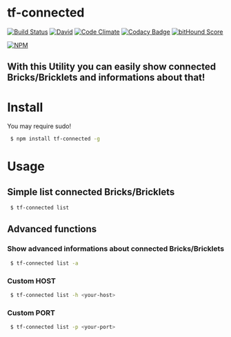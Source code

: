# tf-connected
[![Build Status](https://travis-ci.org/fscherwi/tf-connected.svg)](https://travis-ci.org/fscherwi/tf-connected)  [![David](https://david-dm.org/fscherwi/tf-connected.svg)](https://david-dm.org/fscherwi/tf-connected) [![Code Climate](https://codeclimate.com/github/fscherwi/tf-connected/badges/gpa.svg)](https://codeclimate.com/github/fscherwi/tf-connected) [![Codacy Badge](https://www.codacy.com/project/badge/7d34af447e234a57ae8b3daf348c02f5)](https://www.codacy.com/app/fscherwi/tf-connected) [![bitHound Score](https://www.bithound.io/github/fscherwi/tf-connected/badges/score.svg)](https://www.bithound.io/github/fscherwi/tf-connected)

[![NPM](https://nodei.co/npm/tf-connected.png)](https://npmjs.com/packages/tf-connected/)

## With this Utility you can  easily show connected Bricks/Bricklets and informations about that!
# Install
You may require sudo!

```sh
 $ npm install tf-connected -g
```

# Usage
## Simple list connected Bricks/Bricklets

```sh
 $ tf-connected list
```

## Advanced functions
### Show advanced informations about connected Bricks/Bricklets

```sh
 $ tf-connected list -a
```

### Custom HOST

```sh
 $ tf-connected list -h <your-host>
```

### Custom PORT

```sh
 $ tf-connected list -p <your-port>
```
